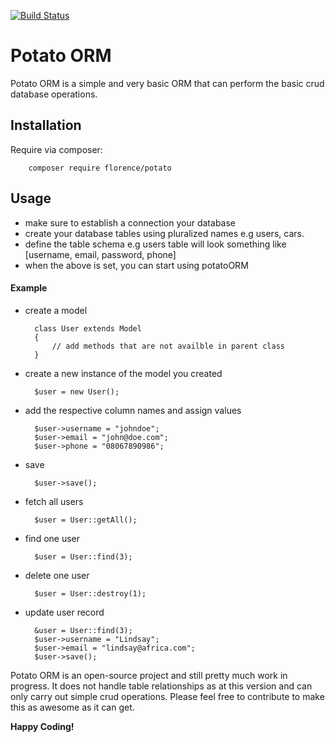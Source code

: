 [![Build Status](https://travis-ci.org/andela-fokosun/Checkpoint2.svg?branch=master)](https://travis-ci.org/andela-fokosun/Checkpoint2)

# Potato ORM
Potato ORM is a simple and very basic ORM that can perform the basic crud database operations.

## Installation

Require via composer:

```
    composer require florence/potato
```

## Usage

- make sure to establish a connection your database
- create your database tables using pluralized names e.g users, cars.
- define the table schema e.g users table will look something like 
[username, email, password, phone]
- when the above is set, you can start using potatoORM

#### Example
- create a model

        class User extends Model
        {
            // add methods that are not availble in parent class
        }
        
- create a new instance of the model you created

        $user = new User();
        
- add the respective column names and assign values

        $user->username = "johndoe";
        $user->email = "john@doe.com";
        $user->phone = "08067890986";
        
- save

        $user->save();

- fetch all users

        $user = User::getAll();

- find one user

        $user = User::find(3);

- delete one user

        $user = User::destroy(1);

- update user record

        &user = User::find(3);
        $user->username = "Lindsay";
        $user->email = "lindsay@africa.com";
        $user->save();     
        

Potato ORM is an open-source project and still pretty much work in 
progress. It does not handle table relationships as at this version 
and can only carry out simple crud operations. Please feel free to 
contribute to make this as awesome as it can get.

**Happy Coding!**
